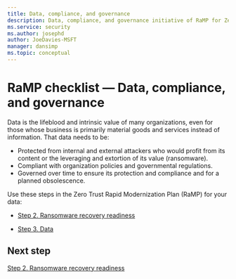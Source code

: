 ```yaml
---
title: Data, compliance, and governance
description: Data, compliance, and governance initiative of RaMP for Zero Trust
ms.service: security
ms.author: josephd
author: JoeDavies-MSFT
manager: dansimp
ms.topic: conceptual
---
```


# RaMP checklist —  Data, compliance, and governance

Data is the lifeblood and intrinsic value of many organizations, even for those whose business is primarily material goods and services instead of information. That data needs to be:

- Protected from internal and external attackers who would profit from its content or the leveraging and extortion of its value (ransomware).
- Compliant with organization policies and governmental regulations.
- Governed over time to ensure its protection and compliance and for a planned obsolescence.

Use these steps in the Zero Trust Rapid Modernization Plan (RaMP) for your data:

- [Step 2. Ransomware recovery readiness](data-compliance-gov-ransomware-recovery-readiness.md)

- [Step 3. Data](data-compliance-gov-data.md)

## Next step

[Step 2. Ransomware recovery readiness](data-compliance-gov-ransomware-recovery-readiness.md)

